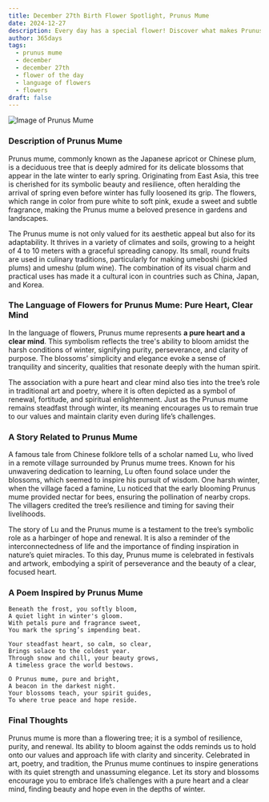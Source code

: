 ```yaml
---
title: December 27th Birth Flower Spotlight, Prunus Mume
date: 2024-12-27
description: Every day has a special flower! Discover what makes Prunus Mume unique as today’s birth flower and its symbolic meaning.
author: 365days
tags:
  - prunus mume
  - december
  - december 27th
  - flower of the day
  - language of flowers
  - flowers
draft: false
---
```


![Image of Prunus Mume](https://cdn.pixabay.com/photo/2020/04/29/08/10/plum-blossoms-5107763_1280.jpg#center)


### Description of Prunus Mume

Prunus mume, commonly known as the Japanese apricot or Chinese plum, is a deciduous tree that is deeply admired for its delicate blossoms that appear in the late winter to early spring. Originating from East Asia, this tree is cherished for its symbolic beauty and resilience, often heralding the arrival of spring even before winter has fully loosened its grip. The flowers, which range in color from pure white to soft pink, exude a sweet and subtle fragrance, making the Prunus mume a beloved presence in gardens and landscapes.

The Prunus mume is not only valued for its aesthetic appeal but also for its adaptability. It thrives in a variety of climates and soils, growing to a height of 4 to 10 meters with a graceful spreading canopy. Its small, round fruits are used in culinary traditions, particularly for making umeboshi (pickled plums) and umeshu (plum wine). The combination of its visual charm and practical uses has made it a cultural icon in countries such as China, Japan, and Korea.



### The Language of Flowers for Prunus Mume: Pure Heart, Clear Mind

In the language of flowers, Prunus mume represents **a pure heart and a clear mind**. This symbolism reflects the tree's ability to bloom amidst the harsh conditions of winter, signifying purity, perseverance, and clarity of purpose. The blossoms’ simplicity and elegance evoke a sense of tranquility and sincerity, qualities that resonate deeply with the human spirit.

The association with a pure heart and clear mind also ties into the tree’s role in traditional art and poetry, where it is often depicted as a symbol of renewal, fortitude, and spiritual enlightenment. Just as the Prunus mume remains steadfast through winter, its meaning encourages us to remain true to our values and maintain clarity even during life’s challenges.



### A Story Related to Prunus Mume

A famous tale from Chinese folklore tells of a scholar named Lu, who lived in a remote village surrounded by Prunus mume trees. Known for his unwavering dedication to learning, Lu often found solace under the blossoms, which seemed to inspire his pursuit of wisdom. One harsh winter, when the village faced a famine, Lu noticed that the early blooming Prunus mume provided nectar for bees, ensuring the pollination of nearby crops. The villagers credited the tree’s resilience and timing for saving their livelihoods.

The story of Lu and the Prunus mume is a testament to the tree’s symbolic role as a harbinger of hope and renewal. It is also a reminder of the interconnectedness of life and the importance of finding inspiration in nature’s quiet miracles. To this day, Prunus mume is celebrated in festivals and artwork, embodying a spirit of perseverance and the beauty of a clear, focused heart.



### A Poem Inspired by Prunus Mume

```
Beneath the frost, you softly bloom,  
A quiet light in winter's gloom.  
With petals pure and fragrance sweet,  
You mark the spring’s impending beat.  

Your steadfast heart, so calm, so clear,  
Brings solace to the coldest year.  
Through snow and chill, your beauty grows,  
A timeless grace the world bestows.  

O Prunus mume, pure and bright,  
A beacon in the darkest night.  
Your blossoms teach, your spirit guides,  
To where true peace and hope reside.  
```



### Final Thoughts

Prunus mume is more than a flowering tree; it is a symbol of resilience, purity, and renewal. Its ability to bloom against the odds reminds us to hold onto our values and approach life with clarity and sincerity. Celebrated in art, poetry, and tradition, the Prunus mume continues to inspire generations with its quiet strength and unassuming elegance. Let its story and blossoms encourage you to embrace life’s challenges with a pure heart and a clear mind, finding beauty and hope even in the depths of winter.


